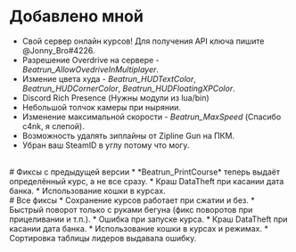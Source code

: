 # Добавлено мной
* Свой сервер онлайн курсов! Для получения API ключа пишите @Jonny_Bro#4226.
* Разрешение Overdrive на сервере - *Beatrun_AllowOvedriveInMultiplayer*.
* Измение цвета худа - *Beatrun_HUDTextColor*, *Beatrun_HUDCornerColor*, *Beatrun_HUDFloatingXPColor*.
* Discord Rich Presence (Нужны модули из lua/bin)
* Небольшой толчок камеры при нырянии.
* Изменение максимальной скорости - *Beatrun_MaxSpeed* (Спасибо c4nk, я слепой).
* Возможность удалять зиплайны от Zipline Gun на ПКМ.
* Убран ваш SteamID в углу потому что могу.
<br>
# Фиксы с предыдущей версии
* *Beatrun_PrintCourse* теперь выдаёт определённый курс, а не все сразу.
* Краш DataTheft при касании дата банка.
* Использование кошки в курсах.
<br>
# Все фиксы
* Сохранение курсов работает при сжатии и без.
* Быстрый поворот только с руками бегуна (фикс поворотов при прицеливании и т.п.).
* Ошибка при запуске курса.
* Краш DataTheft при касании дата банка.
* Использование кошки в курсах и режимах.
* Сортировка таблицы лидеров выдавала ошибку.